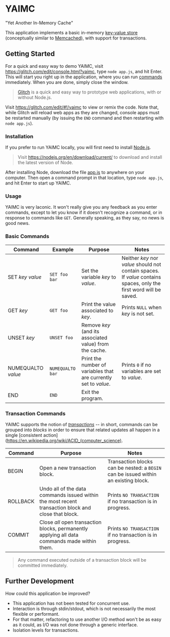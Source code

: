 # YAIMC
"Yet Another In-Memory Cache"

This application implements a basic in-memory [key-value store](https://en.wikipedia.org/wiki/Key-value_database) (conceptually similar to [Memcached](https://memcached.org/)), with support for transactions.

## Getting Started

For a quick and easy way to demo YAIMC, visit https://glitch.com/edit/console.html?yaimc, type `node app.js`, and hit Enter. This will start you right up in the application, where you can run [commands](#basic-commands) immediately. When you are done, simply close the window.

> [Glitch](https://glitch.com/) is a quick and easy way to prototype web applications, with or without Node.js.

Visit https://glitch.com/edit/#!/yaimc to view or remix the code. Note that, while Glitch will reload web apps as they are changed, console apps must be restarted manually (by issuing the `END` command and then restarting with `node app.js`).

### Installation

If you prefer to run YAIMC locally, you will first need to install [Node.js](https://nodejs.org).

> Visit https://nodejs.org/en/download/current/ to download and install the latest version of Node.

After installing Node, download the file [app.js](app.js) to anywhere on your computer. Then open a command prompt in that location, type `node app.js`, and hit Enter to start up YAIMC.

### Usage

YAIMC is very laconic. It won't really give you any feedback as you enter commands, except to let you know if it doesn't recognize a command, or in response to commands like `GET`. Generally speaking, as they say, no news is good news.

### Basic Commands

| Command | Example | Purpose | Notes |
|---------|---------|---------|------|
| SET _key_ _value_ | `SET foo bar` | Set the variable _key_ to _value_. | Neither _key_ nor _value_ should not contain spaces. If _value_ contains spaces, only the first word will be saved. |
| GET _key_ | `GET foo` | Print the value associated to _key_. | Prints `NULL` when _key_ is not set. |
| UNSET _key_ | `UNSET foo` | Remove _key_ (and its associated value) from the cache. | |
| NUMEQUALTO _value_ | `NUMEQUALTO bar` | Print the number of variables that are currently set to _value_. | Prints `0` if no variables are set to _value_. |
| END | `END` | Exit the program. | |

### Transaction Commands

YAIMC supports the notion of _[transactions](https://en.wikipedi.org/wiki/Database_transaction)_ -- in short, commands can be grouped into _blocks_ in order to ensure that related updates all happen in a single [consistent action](https://en.wikipedia.org/wiki/ACID_(computer_science).

| Command | Purpose | Notes |
|---------|---------|------|
| BEGIN | Open a new transaction block. | Transaction blocks can be nested: a `BEGIN` can be issued within an existing block. |
| ROLLBACK | Undo all of the data commands issued within the most recent transaction block and close that block. | Prints `NO TRANSACTION` if no transaction is in progress. |
| COMMIT | Close _all_ open transaction blocks, permanently applying all data commands made within them. | Prints `NO TRANSACTION` if no transaction is in progress. |

> Any command executed outside of a transaction block will be committed immediately.

## Further Development

How could this application be improved?

* This application has not been tested for concurrent use.
* Interaction is through stdin/stdout, which is not necessarily the most flexible or performant.
* For that matter, refactoring to use another I/O method won't be as easy as it could, as I/O was not done through a generic interface.
* Isolation levels for transactions.